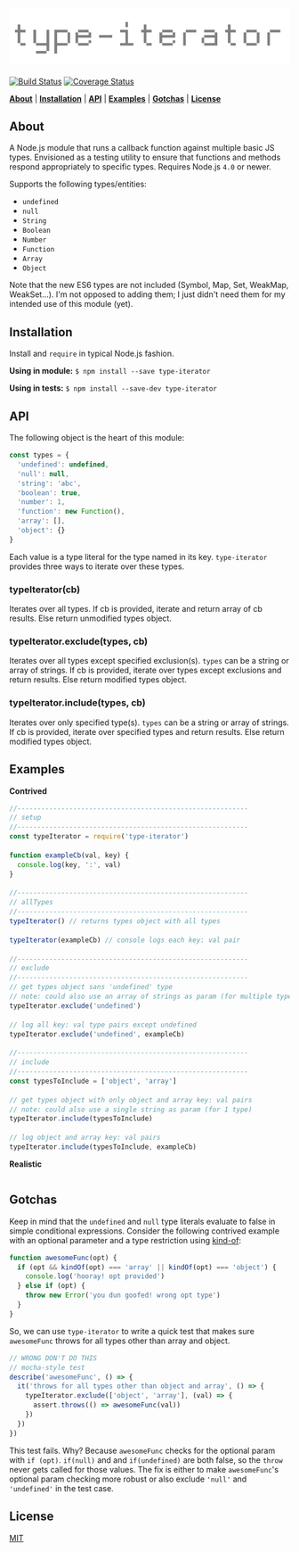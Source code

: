 ![type-iterator](type-iterator.png)
---
[![Build Status](https://travis-ci.org/codekirei/type-iterator.svg?branch=master)](https://travis-ci.org/codekirei/type-iterator)
[![Coverage Status](https://coveralls.io/repos/codekirei/type-iterator/badge.svg?branch=master&service=github)](https://coveralls.io/github/codekirei/type-iterator?branch=master)

<b>[About](#about)</b> | 
<b>[Installation](#installation)</b> | 
<b>[API](#api)</b> | 
<b>[Examples](#examples)</b> | 
<b>[Gotchas](#gotchas)</b> | 
<b>[License](#license)</b>

## About

A Node.js module that runs a callback function against multiple basic JS types.
Envisioned as a testing utility to ensure that functions and methods respond appropriately to specific types.
Requires Node.js `4.0` or newer.

Supports the following types/entities:

* `undefined`
* `null`
* `String`
* `Boolean`
* `Number`
* `Function`
* `Array`
* `Object`

Note that the new ES6 types are not included (Symbol, Map, Set, WeakMap, WeakSet...).
I'm not opposed to adding them; I just didn't need them for my intended use of this module (yet).

## Installation

Install and `require` in typical Node.js fashion.

**Using in module:** `$ npm install --save type-iterator`

**Using in tests:** `$ npm install --save-dev type-iterator`

## API

The following object is the heart of this module:

```js
const types = {
  'undefined': undefined,
  'null': null,
  'string': 'abc',
  'boolean': true,
  'number': 1,
  'function': new Function(),
  'array': [],
  'object': {}
}
```

Each value is a type literal for the type named in its key.
`type-iterator` provides three ways to iterate over these types.

### typeIterator(cb)

Iterates over all types.
If cb is provided, iterate and return array of cb results.
Else return unmodified types object.

### typeIterator.exclude(types, cb)

Iterates over all types except specified exclusion(s).
`types` can be a string or array of strings.
If cb is provided, iterate over types except exclusions and return results.
Else return modified types object.

### typeIterator.include(types, cb)

Iterates over only specified type(s).
`types` can be a string or array of strings.
If cb is provided, iterate over specified types and return results.
Else return modified types object.

## Examples

**Contrived**

```js
//----------------------------------------------------------
// setup
//----------------------------------------------------------
const typeIterator = require('type-iterator')

function exampleCb(val, key) {
  console.log(key, ':', val)
}

//----------------------------------------------------------
// allTypes
//----------------------------------------------------------
typeIterator() // returns types object with all types

typeIterator(exampleCb) // console logs each key: val pair

//----------------------------------------------------------
// exclude
//----------------------------------------------------------
// get types object sans 'undefined' type
// note: could also use an array of strings as param (for multiple types)
typeIterator.exclude('undefined')

// log all key: val type pairs except undefined
typeIterator.exclude('undefined', exampleCb)

//----------------------------------------------------------
// include
//----------------------------------------------------------
const typesToInclude = ['object', 'array']

// get types object with only object and array key: val pairs
// note: could also use a single string as param (for 1 type)
typeIterator.include(typesToInclude)

// log object and array key: val pairs
typeIterator.include(typesToInclude, exampleCb)

```

**Realistic**

```js
```

## Gotchas

Keep in mind that the `undefined` and `null` type literals evaluate to false in simple conditional expressions.
Consider the following contrived example with an optional parameter and a type restriction using [kind-of](https://github.com/jonschlinkert/kind-of):

```js
function awesomeFunc(opt) {
  if (opt && kindOf(opt) === 'array' || kindOf(opt) === 'object') {
    console.log('hooray! opt provided')
  } else if (opt) {
    throw new Error('you dun goofed! wrong opt type')
  }
}
```

So, we can use `type-iterator` to write a quick test that makes sure `awesomeFunc` throws for all types other than array and object.

```js
// WRONG DON'T DO THIS
// mocha-style test
describe('awesomeFunc', () => {
  it('throws for all types other than object and array', () => {
    typeIterator.exclude(['object', 'array'], (val) => {
      assert.throws(() => awesomeFunc(val))
    })
  })
})
```

This test fails.
Why?
Because `awesomeFunc` checks for the optional param with `if (opt)`.
`if(null)` and and `if(undefined)` are both false, so the `throw` never gets called for those values.
The fix is either to make `awesomeFunc`'s optional param checking more robust or also exclude `'null'` and `'undefined'` in the test case.

## License

[MIT](license)
